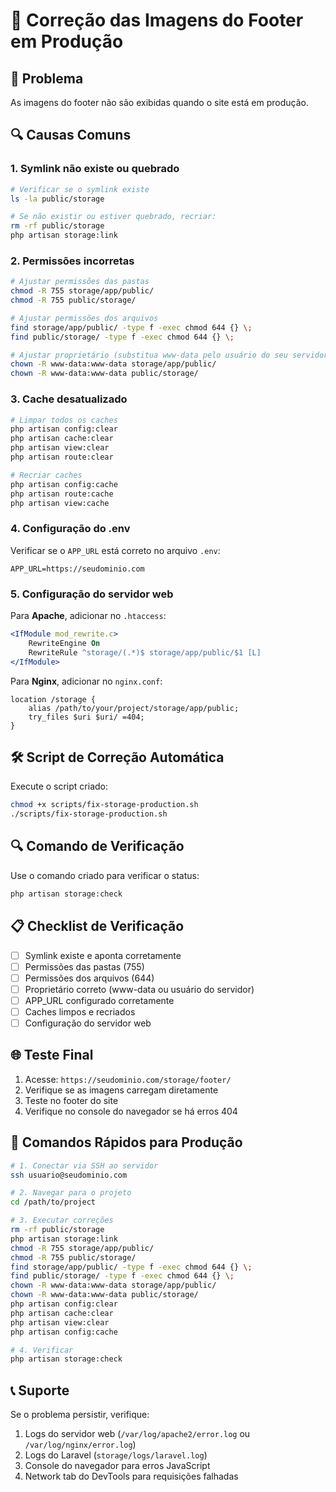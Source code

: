# 🔧 Correção das Imagens do Footer em Produção

## 🚨 Problema
As imagens do footer não são exibidas quando o site está em produção.

## 🔍 Causas Comuns

### 1. **Symlink não existe ou quebrado**
```bash
# Verificar se o symlink existe
ls -la public/storage

# Se não existir ou estiver quebrado, recriar:
rm -rf public/storage
php artisan storage:link
```

### 2. **Permissões incorretas**
```bash
# Ajustar permissões das pastas
chmod -R 755 storage/app/public/
chmod -R 755 public/storage/

# Ajustar permissões dos arquivos
find storage/app/public/ -type f -exec chmod 644 {} \;
find public/storage/ -type f -exec chmod 644 {} \;

# Ajustar proprietário (substitua www-data pelo usuário do seu servidor)
chown -R www-data:www-data storage/app/public/
chown -R www-data:www-data public/storage/
```

### 3. **Cache desatualizado**
```bash
# Limpar todos os caches
php artisan config:clear
php artisan cache:clear
php artisan view:clear
php artisan route:clear

# Recriar caches
php artisan config:cache
php artisan route:cache
php artisan view:cache
```

### 4. **Configuração do .env**
Verificar se o `APP_URL` está correto no arquivo `.env`:
```env
APP_URL=https://seudominio.com
```

### 5. **Configuração do servidor web**
Para **Apache**, adicionar no `.htaccess`:
```apache
<IfModule mod_rewrite.c>
    RewriteEngine On
    RewriteRule ^storage/(.*)$ storage/app/public/$1 [L]
</IfModule>
```

Para **Nginx**, adicionar no `nginx.conf`:
```nginx
location /storage {
    alias /path/to/your/project/storage/app/public;
    try_files $uri $uri/ =404;
}
```

## 🛠️ Script de Correção Automática

Execute o script criado:
```bash
chmod +x scripts/fix-storage-production.sh
./scripts/fix-storage-production.sh
```

## 🔍 Comando de Verificação

Use o comando criado para verificar o status:
```bash
php artisan storage:check
```

## 📋 Checklist de Verificação

- [ ] Symlink existe e aponta corretamente
- [ ] Permissões das pastas (755)
- [ ] Permissões dos arquivos (644)
- [ ] Proprietário correto (www-data ou usuário do servidor)
- [ ] APP_URL configurado corretamente
- [ ] Caches limpos e recriados
- [ ] Configuração do servidor web

## 🌐 Teste Final

1. Acesse: `https://seudominio.com/storage/footer/`
2. Verifique se as imagens carregam diretamente
3. Teste no footer do site
4. Verifique no console do navegador se há erros 404

## 🚀 Comandos Rápidos para Produção

```bash
# 1. Conectar via SSH ao servidor
ssh usuario@seudominio.com

# 2. Navegar para o projeto
cd /path/to/project

# 3. Executar correções
rm -rf public/storage
php artisan storage:link
chmod -R 755 storage/app/public/
chmod -R 755 public/storage/
find storage/app/public/ -type f -exec chmod 644 {} \;
find public/storage/ -type f -exec chmod 644 {} \;
chown -R www-data:www-data storage/app/public/
chown -R www-data:www-data public/storage/
php artisan config:clear
php artisan cache:clear
php artisan view:clear
php artisan config:cache

# 4. Verificar
php artisan storage:check
```

## 📞 Suporte

Se o problema persistir, verifique:
1. Logs do servidor web (`/var/log/apache2/error.log` ou `/var/log/nginx/error.log`)
2. Logs do Laravel (`storage/logs/laravel.log`)
3. Console do navegador para erros JavaScript
4. Network tab do DevTools para requisições falhadas
